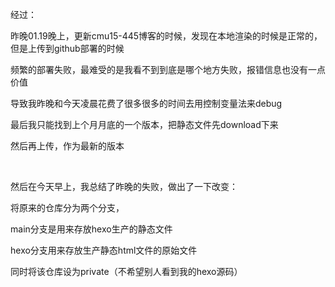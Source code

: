 经过：

昨晚01.19晚上，更新cmu15-445博客的时候，发现在本地渲染的时候是正常的，但是上传到github部署的时候

频繁的部署失败，最难受的是我看不到到底是哪个地方失败，报错信息也没有一点价值

导致我昨晚和今天凌晨花费了很多很多的时间去用控制变量法来debug

最后我只能找到上个月月底的一个版本，把静态文件先download下来

然后再上传，作为最新的版本

<br/>

然后在今天早上，我总结了昨晚的失败，做出了一下改变：

将原来的仓库分为两个分支，

main分支是用来存放hexo生产的静态文件

hexo分支用来存放生产静态html文件的原始文件

同时将该仓库设为private（不希望别人看到我的hexo源码）